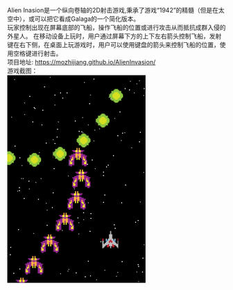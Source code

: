 Alien Inasion是一个纵向卷轴的2D射击游戏,秉承了游戏“1942”的精髓（但是在太空中），或可以把它看成Galaga的一个简化版本。  
玩家控制出现在屏幕底部的飞船，操作飞船的位置或进行攻击从而抵抗成群入侵的外星人。
在移动设备上玩时，用户通过屏幕下方的上下左右箭头控制飞船，发射键在右下侧，在桌面上玩游戏时，用户可以使用键盘的箭头来控制飞船的位置，使用空格键进行射击。  
项目地址: https://mozhijiang.github.io/AlienInvasion/  
游戏截图：  
![images](images/screenshots.PNG)  

